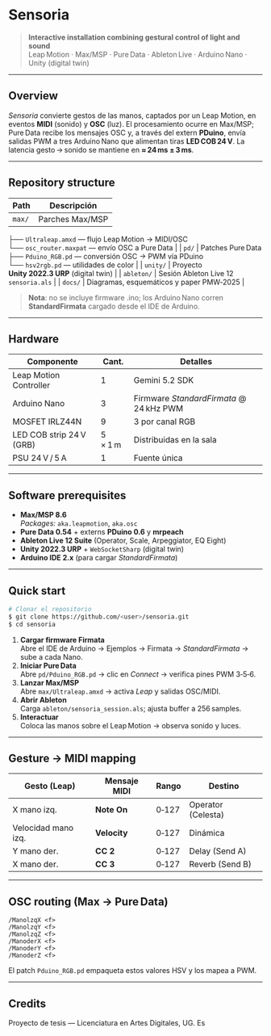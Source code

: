 # Sensoria

> **Interactive installation combining gestural control of light and sound**  
> Leap Motion · Max/MSP · Pure Data · Ableton Live · Arduino Nano · Unity (digital twin)

---
## Overview
*Sensoria* convierte gestos de las manos, captados por un Leap Motion, en eventos **MIDI** (sonido) y **OSC** (luz). El procesamiento ocurre en Max/MSP; Pure Data recibe los mensajes OSC y, a través del extern **PDuino**, envía salidas PWM a tres Arduino Nano que alimentan tiras **LED COB 24 V**. La latencia gesto → sonido se mantiene en **≈ 24 ms ± 3 ms**.

---
## Repository structure
| Path | Descripción |
|------|-------------|
| `max/` | Parches Max/MSP  
├── `Ultraleap.amxd` — flujo Leap Motion → MIDI/OSC  
└── `osc_router.maxpat` — envío OSC a Pure Data |
| `pd/`  | Patches Pure Data  
├── `Pduino_RGB.pd` — conversión OSC → PWM vía PDuino  
└── `hsv2rgb.pd` — utilidades de color |
| `unity/` | Proyecto **Unity 2022.3 URP** (digital twin) |
| `ableton/` | Sesión Ableton Live 12 `sensoria.als` |
| `docs/` | Diagramas, esquemáticos y paper PMW‑2025 |

> **Nota**: no se incluye firmware .ino; los Arduino Nano corren **StandardFirmata** cargado desde el IDE de Arduino.

---
## Hardware
| Componente | Cant. | Detalles |
|------------|------|----------|
| Leap Motion Controller | 1 | Gemini 5.2 SDK |
| Arduino Nano | 3 | Firmware *StandardFirmata* @ 24 kHz PWM |
| MOSFET IRLZ44N | 9 | 3 por canal RGB |
| LED COB strip 24 V (GRB) | 5 × 1 m | Distribuidas en la sala |
| PSU 24 V / 5 A | 1 | Fuente única |

---
## Software prerequisites
* **Max/MSP 8.6**  
  *Packages:* `aka.leapmotion`, `aka.osc`  
* **Pure Data 0.54** + externs **PDuino 0.6** y **mrpeach**  
* **Ableton Live 12 Suite** (Operator, Scale, Arpeggiator, EQ Eight)  
* **Unity 2022.3 URP** + `WebSocketSharp` (digital twin)  
* **Arduino IDE 2.x** (para cargar *StandardFirmata*)

---
## Quick start
```bash
# Clonar el repositorio
$ git clone https://github.com/<user>/sensoria.git
$ cd sensoria
```
1. **Cargar firmware Firmata**  
   Abre el IDE de Arduino → Ejemplos → Firmata → *StandardFirmata* → sube a cada Nano.
2. **Iniciar Pure Data**  
   Abre `pd/Pduino_RGB.pd` → clic en *Connect* → verifica pines PWM 3‑5‑6.  
3. **Lanzar Max/MSP**  
   Abre `max/Ultraleap.amxd` → activa *Leap* y salidas OSC/MIDI.  
4. **Abrir Ableton**  
   Carga `ableton/sensoria_session.als`; ajusta buffer a 256 samples.  
5. **Interactuar**  
   Coloca las manos sobre el Leap Motion → observa sonido y luces.

---
## Gesture → MIDI mapping
| Gesto (Leap) | Mensaje MIDI | Rango | Destino |
|--------------|-------------|-------|---------|
| X mano izq. | **Note On** | 0‑127 | Operator (Celesta) |
| Velocidad mano izq. | **Velocity** | 0‑127 | Dinámica |
| Y mano der. | **CC 2** | 0‑127 | Delay (Send A) |
| X mano der. | **CC 3** | 0‑127 | Reverb (Send B) |

---
## OSC routing (Max → Pure Data)
```text
/ManolzqX <f>
/ManolzqY <f>
/ManolzqZ <f>
/ManoderX <f>
/ManoderY <f>
/ManoderZ <f>
```
El patch `Pduino_RGB.pd` empaqueta estos valores HSV y los mapea a PWM.

---

## Credits
Proyecto de tesis — Licenciatura en Artes Digitales, UG.  Es

